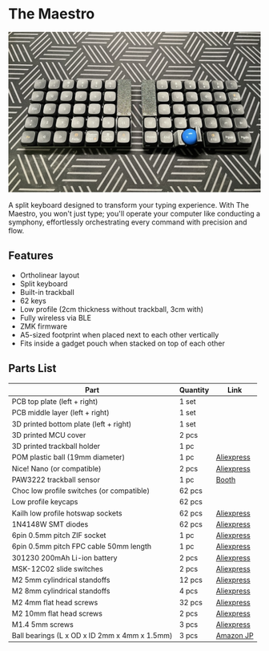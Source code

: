 # The Maestro

![Completed Build](/assets/build.jpg)

A split keyboard designed to transform your typing experience. With The Maestro, you won't just type; you'll operate your computer like conducting a symphony, effortlessly orchestrating every command with precision and flow.

## Features

- Ortholinear layout
- Split keyboard
- Built-in trackball
- 62 keys
- Low profile (2cm thickness without trackball, 3cm with)
- Fully wireless via BLE
- ZMK firmware
- A5-sized footprint when placed next to each other vertically
- Fits inside a gadget pouch when stacked on top of each other

## Parts List

| Part                                          | Quantity | Link                                                                |
| ---                                           | ---      | ---                                                                 |
| PCB top plate (left + right)                  |  1 set   |                                                                     |
| PCB middle layer (left + right)               |  1 set   |                                                                     |
| 3D printed bottom plate (left + right)        |  1 set   |                                                                     |
| 3D printed MCU cover                          |  2 pcs   |                                                                     |
| 3D printed trackball holder                   |  1 pc    |                                                                     |
| POM plastic ball (19mm diameter)              |  1 pc    | [Aliexpress](https://www.aliexpress.com/item/1005008628989005.html) |
| Nice! Nano (or compatible)                    |  2 pcs   | [Aliexpress](https://www.aliexpress.com/item/1005006271779544.html) |
| PAW3222 trackball sensor                      |  1 pc    | [Booth](https://booth.pm/ja/items/6520217)                          |
| Choc low profile switches (or compatible)     | 62 pcs   |                                                                     |
| Low profile keycaps                           | 62 pcs   |                                                                     |
| Kailh low profile hotswap sockets             | 62 pcs   | [Aliexpress](https://www.aliexpress.com/item/1005007232040760.html) |
| 1N4148W SMT diodes                            | 62 pcs   | [Aliexpress](https://www.aliexpress.com/item/1005007536859190.html) |
| 6pin 0.5mm pitch ZIF socket                   |  1 pc    | [Aliexpress](https://www.aliexpress.com/item/1005009196851411.html) |
| 6pin 0.5mm pitch FPC cable 50mm length        |  1 pc    | [Aliexpress](https://www.aliexpress.com/item/1005005590443057.html) |
| 301230 200mAh Li-ion battery                  |  2 pcs   | [Aliexpress](https://www.aliexpress.com/item/1005008666748444.html) |
| MSK-12C02 slide switches                      |  2 pcs   | [Aliexpress](https://www.aliexpress.com/item/4000685483225.html)    |
| M2 5mm cylindrical standoffs                  | 12 pcs   | [Aliexpress](https://www.aliexpress.com/item/4000152799825.html)    |
| M2 8mm cylindrical standoffs                  |  4 pcs   | [Aliexpress](https://www.aliexpress.com/item/4000152799825.html)    |
| M2 4mm flat head screws                       | 32 pcs   | [Aliexpress](https://www.aliexpress.com/item/1005005270702287.html) |
| M2 10mm flat head screws                      |  2 pcs   | [Aliexpress](https://www.aliexpress.com/item/1005005270702287.html) |
| M1.4 5mm screws                               |  3 pcs   | [Aliexpress](https://www.aliexpress.com/item/33043885403.html)      |
| Ball bearings (L x OD x ID 2mm x 4mm x 1.5mm) |  3 pcs   | [Amazon JP](https://amzn.asia/d/18Rsz2n)                            |
